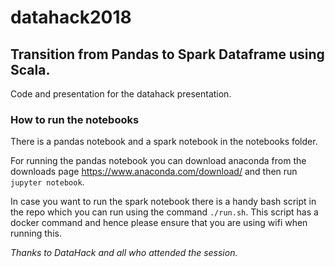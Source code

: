 # datahack2018

## Transition from Pandas to Spark Dataframe using Scala.
Code and presentation for the datahack presentation.

### How to run the notebooks

There is a pandas notebook and a spark notebook in the notebooks folder.

For running the pandas notebook you can download anaconda from the downloads page https://www.anaconda.com/download/ and then run `jupyter notebook`.

In case you want to run the spark notebook there is a handy bash script in the repo which you can run using the command `./run.sh`. This script has a docker command and hence please ensure that you are using wifi when running this.

*Thanks to DataHack and all who attended the session.*
